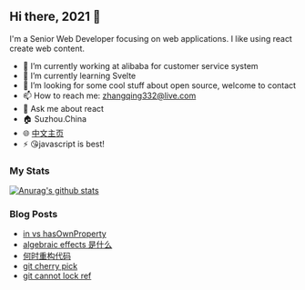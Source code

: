 ## Hi there, 2021 👋

<!--
**JennerChen/JennerChen** is a ✨ _special_ ✨ repository because its `README.md` (this file) appears on your GitHub profile.

Here are some ideas to get you started:

- 🔭 I’m currently working on ...
- 🌱 I’m currently learning ...
- 👯 I’m looking to collaborate on ...
- 🤔 I’m looking for help with ...
- 💬 Ask me about ...
- 📫 How to reach me: ...
- 😄 Pronouns: ...
- ⚡ Fun fact: ...
-->

I'm a Senior Web Developer focusing on web applications. I like using react create web content.

- 🔭 I’m currently working at alibaba for customer service system
- 🌱 I’m currently learning Svelte
- 🤔 I’m looking for some cool stuff about open source, welcome to contact
- 📫 How to reach me: zhangqing332@live.com
- 💬 Ask me about react
- 🏠 Suzhou.China 
- 🌐 [中文主页](https://zq.beaf.tech/)
- ⚡ 😘javascript is best!

### My Stats

[![Anurag's github stats](https://github-readme-stats.vercel.app/api?username=JennerChen&show_icons=true)](https://github.com/anuraghazra/github-readme-stats)


### Blog Posts

<!-- BLOG-POST-LIST:START -->
- [in vs hasOwnProperty](https://zqblog.beaf.tech/js/in-vs-hasOwnProperty/)
- [algebraic effects 是什么](https://zqblog.beaf.tech/algebraic-effects/)
- [何时重构代码](https://zqblog.beaf.tech/when-to-refactor-code/)
- [git cherry pick](https://zqblog.beaf.tech/issue/git-cherry-pick/)
- [git cannot lock ref](https://zqblog.beaf.tech/issue/git-cannot-lock-ref/)
<!-- BLOG-POST-LIST:END -->
